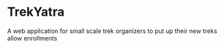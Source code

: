 # TrekYatra
A web application for small scale trek organizers to put up their new treks allow enrollments 
